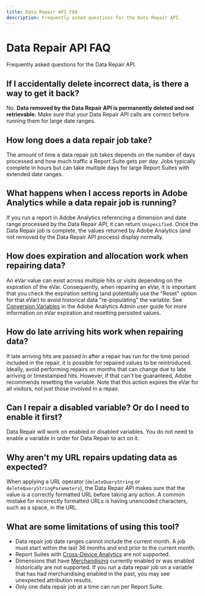 ```yaml
---
title: Data Repair API FAQ
description: Frequently asked questions for the Data Repair API.
---
```


# Data Repair API FAQ

Frequently asked questions for the Data Repair API.

## If I accidentally delete incorrect data, is there a way to get it back?

No. **Data removed by the Data Repair API is permanently deleted and not retrievable.** Make sure that your Data Repair API calls are correct before running them for large date ranges.

## How long does a data repair job take?

The amount of time a data repair job takes depends on the number of days processed and how much traffic a Report Suite gets per day. Jobs typically complete in hours but can take multiple days for large Report Suites with extended date ranges.

## What happens when I access reports in Adobe Analytics while a data repair job is running?

If you run a report in Adobe Analytics referencing a dimension and date range processed by the Data Repair API, it can return `Unspecified`. Once the Data Repair job is complete, the values returned by Adobe Analytics (and not removed by the Data Repair API process) display normally.

## How does expiration and allocation work when repairing data?

An eVar value can exist across multiple hits or visits depending on the expiration of the eVar.  Consequently, when repairing an eVar, it is important that you check the expiration setting (and potentially use the "Reset" option for that eVar) to avoid historical data "re-populating" the variable. See [Conversion Variables](https://docs.adobe.com/content/help/en/analytics/admin/admin-tools/conversion-variables/conversion-var-admin.html) in the Adobe Analytics Admin user guide for more information on eVar expiration and resetting persisted values.

## How do late arriving hits work when repairing data?

If late arriving hits are passed in after a repair has run for the time period included in the repair, it is possible for repaired values to be reintroduced.  Ideally, avoid performing repairs on months that can change due to late arriving or timestamped hits.  However, if that can't be guaranteed, Adobe recommends resetting the variable. Note that this action expires the eVar for all visitors, not just those involved in a repair.

## Can I repair a disabled variable?  Or do I need to enable it first?

Data Repair will work on enabled or disabled variables.  You do not need to enable a variable in order for Data Repair to act on it.

## Why aren't my URL repairs updating data as expected?

When applying a URL operator (`deleteQueryString` or `deleteQueryStringParameters`), the Data Repair API makes sure that the value is a correctly formatted URL before taking any action. A common mistake for incorrectly formatted URLs is having unencoded characters, such as a space, in the URL.

## What are some limitations of using this tool?

* Data repair job date ranges cannot include the current month. A job must start within the last 36 months and end prior to the current month.
* Report Suites with [Cross-Device Analytics](https://experienceleague.adobe.com/docs/analytics/components/cda/overview.html) are not supported.
* Dimensions that have [Merchandising](https://experienceleague.adobe.com/docs/analytics/components/dimensions/evar-merchandising.html) currently enabled or was enabled historically are not supported. If you run a data repair job on a variable that has had merchandising enabled in the past, you may see unexpected attribution results.
* Only one data repair job at a time can run per Report Suite.
